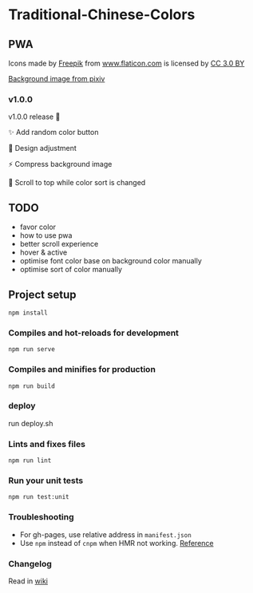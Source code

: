 # Traditional-Chinese-Colors
## PWA
<!-- https://www.flaticon.com/packs/japan-21 -->
<div>Icons made by <a href="http://www.freepik.com" title="Freepik">Freepik</a> from <a href="https://www.flaticon.com/" title="Flaticon">www.flaticon.com</a> is licensed by <a href="http://creativecommons.org/licenses/by/3.0/" title="Creative Commons BY 3.0" target="_blank">CC 3.0 BY</a></div>        

[Background image from pixiv](https://www.pixiv.net/member_illust.php?mode=medium&illust_id=64253519)

### v1.0.0 
v1.0.0 release :tada:

:sparkles: Add random color button

:lipstick: Design adjustment 

:zap: Compress background image

:bug: Scroll to top while color sort is changed

## TODO
- favor color
- how to use pwa
- better scroll experience
- hover & active
- optimise font color base on background color manually
- optimise sort of color manually

## Project setup
```plain
npm install
```

### Compiles and hot-reloads for development
```plain
npm run serve
```

### Compiles and minifies for production
```plain
npm run build
```

### deploy
run deploy.sh

### Lints and fixes files
```plain
npm run lint
```

### Run your unit tests
```plain
npm run test:unit
```

### Troubleshooting
- For gh-pages, use relative address in `manifest.json`
- Use `npm` instead of `cnpm` when HMR not working. [Reference](https://github.com/vuejs/vue-cli/issues/1559)

### Changelog
Read in [wiki](https://github.com/ssshooter/nippon-color/wiki/Changelog)

